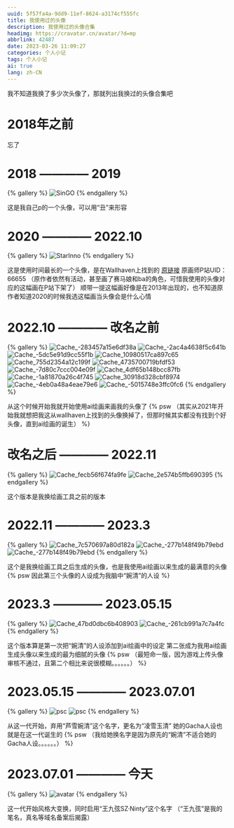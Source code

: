 ```yaml
---
uuid: 5f57fa4a-9dd9-11ef-8624-a3174cf555fc
title: 我使用过的头像
description: 我使用过的头像合集
headimg: https://cravatar.cn/avatar/?d=mp
abbrlink: 42487
date: 2023-03-26 11:09:27
categories: 个人小记
tags: 个人小记
ai: true
lang: zh-CN
---
```

我不知道我换了多少次头像了，那就列出我换过的头像合集吧
<!-- more -->
# 2018年之前
忘了
# 2018 ———— 2019

{% gallery %}
![SinGO](https://jsd.cdn.storisinz.site/gh/SinzMise/MYPictures@master/SinGO.5j6d1hbj6xc0.webp)
{% endgallery %}

这是我自己p的一个头像，可以用“丑”来形容
# 2020 ———— 2022.10

{% gallery %}
![StarInno](https://jsd.cdn.storisinz.site/gh/SinzMise/MYPictures@master/old.5jrmp3mdt080.webp)
{% endgallery %}

这是使用时间最长的一个头像，是在Wallhaven上找到的
[原链接](https://whvn.cc/4dp66j)
原画师P站UID：66655
（原作者依然有活动，甚至画了赛马娘和ba的角色，可惜我使用的头像对应的这幅画在P站下架了）
顺带一提这幅画好像是在2013年出现的，也不知道原作者知道2020的时候我选这幅画当头像会是什么心情
# 2022.10 ———— 改名之前

{% gallery %}
![Cache_-283457a15e6df38a](https://jsd.cdn.storisinz.site/gh/SinzMise/MYPictures@master/Cache_-283457a15e6df38a.l3nzkep0n40.webp)
![Cache_-2ac4a4638f5c641b](https://jsd.cdn.storisinz.site/gh/SinzMise/MYPictures@master/Cache_-2ac4a4638f5c641b.6g8asgw18j00.webp)
![Cache_-5dc5e91d9cc55f1b](https://jsd.cdn.storisinz.site/gh/SinzMise/MYPictures@master/Cache_-5dc5e91d9cc55f1b.5wx1mup5euw0.webp)
![Cache_10980517ca897c65](https://jsd.cdn.storisinz.site/gh/SinzMise/MYPictures@master/Cache_10980517ca897c65.tjtkui4uv80.webp)
![Cache_755d2354a12c199f](https://jsd.cdn.storisinz.site/gh/SinzMise/MYPictures@master/Cache_755d2354a12c199f.6zus1jun5000.webp)
![Cache_4735700719bfdf53](https://jsd.cdn.storisinz.site/gh/SinzMise/MYPictures@master/Cache_4735700719bfdf53.5us8rk5zg5s0.webp)
![Cache_-7d80c7ccc004e09f](https://jsd.cdn.storisinz.site/gh/SinzMise/MYPictures@master/Cache_-7d80c7ccc004e09f.6xq69h6wseg0.webp)
![Cache_4df65b148bcc87fb](https://jsd.cdn.storisinz.site/gh/SinzMise/MYPictures@master/Cache_4df65b148bcc87fb.4ovrgxf4c2o.webp)
![Cache_-1a81870a26c4f745](https://jsd.cdn.storisinz.site/gh/SinzMise/MYPictures@master/Cache_-1a81870a26c4f745.53d53ty9qyg0.webp)
![Cache_30918d328cbf8974](https://jsd.cdn.storisinz.site/gh/SinzMise/MYPictures@master/Cache_30918d328cbf8974.38380nw6y9g0.webp)
![Cache_-4eb0a48a4eae79e6](https://jsd.cdn.storisinz.site/gh/SinzMise/MYPictures@master/Cache_-4eb0a48a4eae79e6.6xry2g1tc000.webp)
![Cache_-5015748e3ffc0fc6](https://jsd.cdn.storisinz.site/gh/SinzMise/MYPictures@master/Cache_-5015748e3ffc0fc6.3v0jq8b2oso0.webp)
{% endgallery %}

从这个时候开始我就开始使用ai绘画来画我的头像了
{% psw （其实从2021年开始我就想把我这从wallhaven上找到的头像换掉了，但那时候其实都没有找到个好头像，直到ai绘画的诞生） %}
# 改名之后 ———— 2022.11

{% gallery %}
![Cache_fecb56f674fa9fe](https://jsd.cdn.storisinz.site/gh/SinzMise/MYPictures@master/Cache_fecb56f674fa9fe.5wk8tmxysvs0.webp)
![Cache_2e574b5ffb690395](https://jsd.cdn.storisinz.site/gh/SinzMise/MYPictures@master/Cache_2e574b5ffb690395.2bvbeizd71s0.webp)
{% endgallery %}

这个版本是我换绘画工具之前的版本
# 2022.11 ———— 2023.3

{% gallery %}
![Cache_7c570697a80d182a](https://jsd.cdn.storisinz.site/gh/SinzMise/MYPictures@master/Cache_7c570697a80d182a.5gsp5chvmro0.webp)
![Cache_-277b148f49b79ebd](https://jsd.cdn.storisinz.site/gh/SinzMise/MYPictures@master/Cache_-277b148f49b79ebd.2exp0lvzpdxc.webp)
![Cache_-277b148f49b79ebd](https://jsd.cdn.storisinz.site/gh/SinzMise/MYPictures@master/Cache_-277b148f49b79ebd.2exp0lvzpdxc.webp)
{% endgallery %}

这个是我换绘画工具之后生成的头像，也是我使用ai绘画以来生成的最满意的头像
{% psw 因此第三个头像的人设成为我脑中“婉清”的人设 %}
# 2023.3 ———— 2023.05.15

{% gallery %}
![Cache_47bd0dbc6b408903](https://jsd.cdn.storisinz.site/gh/SinzMise/MYPictures@master/Cache_47bd0dbc6b408903.17bs9522qg5c.webp)
![Cache_-261cb991a7c7a4fc](https://jsd.cdn.storisinz.site/gh/SinzMise/MYPictures@master/Cache_-261cb991a7c7a4fc.2a30pme95qxw.webp)
{% endgallery %}

这个版本算是第一次把“婉清”的人设添加到ai绘画中的设定
第二张成为我用ai绘画生成头像以来生成的最为细腻的头像
{% psw （最短命一版，因为游戏上传头像审核不通过，且第二个相比来说很模糊。。。。。。） %}
# 2023.05.15 ———— 2023.07.01

{% gallery %}
![psc](https://jsd.cdn.storisinz.site/gh/SinzMise/picx-images-hosting@master/20230525/psc.tur1juwwcq8.webp)
![psc](https://jsd.cdn.storisinz.site/gh/SinzMise/picx-images-hosting@master/20230525/psc.28fxw2ub7uvw.webp)
{% endgallery %}

从这一代开始，弃用“芦雪婉清”这个名字，更名为“凌雪玉清”
她的Gacha人设也就是在这一代诞生的 {% psw （我给她换名字是因为原先的“婉清”不适合她的Gacha人设。。。。。。） %}
# 2023.07.01 ———— 今天

{% gallery %}
![avatar](https://jsd.cdn.storisinz.site/gh/SinzMise/picx-images-hosting@master/20230704/avatar.221tx2miyvsw.webp)
{% endgallery %}

这一代开始风格大变换，同时启用“王九弦SZ·Ninty”这个名字
（“王九弦”是我的笔名，真名等域名备案后揭露）